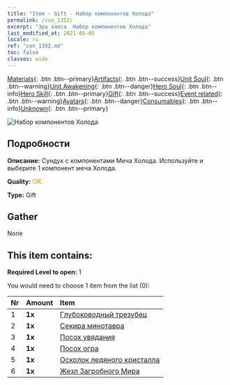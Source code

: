 ```yaml
---
title: "Item - Gift - Набор компонентов Холода"
permalink: /con_1352/
excerpt: "Эра хаоса  Набор компонентов Холода"
last_modified_at: 2021-05-05
locale: ru
ref: "con_1352.md"
toc: false
classes: wide
---
```

 [Materials](/ItemsRU/){: .btn .btn--primary}[Artifacts](/ItemsRU/Artifacts/){: .btn .btn--success}[Unit Soul](/ItemsRU/UnitSoul/){: .btn .btn--warning}[Unit Awakening](/ItemsRU/UnitAwakening/){: .btn .btn--danger}[Hero Soul](/ItemsRU/HeroSoul/){: .btn .btn--info}[Hero Skill](/ItemsRU/HeroSkill/){: .btn .btn--primary}[Gift](/ItemsRU/Gift/){: .btn .btn--success}[Event related](/ItemsRU/Events/){: .btn .btn--warning}[Avatars](/ItemsRU/Avatars/){: .btn .btn--danger}[Consumables](/ItemsRU/Consumables/){: .btn .btn--info}[Unknown](/ItemsRU/Unknown/){: .btn .btn--primary}

 ![Набор компонентов Холода](/images/t/i_906029.png)

## Подробности
 **Описание:** Сундук с компонентами Меча Холода. Используйте и выберите 1 компонент меча Холода.

 **Quality:** <span style="color: #FF8C00">OK</span>

 **Type:** Gift

## Gather

  None

## This item contains:

 **Required Level to open:** 1

 You would need to choose 1 item from the list (0):

  | Nr | Amount |     Item    |
  |:---|:-------|:------------|
  | 1 |  **1x** | [Глубоководный трезубец](/ItemsRU/art_160/) |  | 
  | 2 |  **1x** | [Секира минотавра](/ItemsRU/art_161/) |  | 
  | 3 |  **1x** | [Посох увядания](/ItemsRU/art_162/) |  | 
  | 4 |  **1x** | [Посох огра](/ItemsRU/art_163/) |  | 
  | 5 |  **1x** | [Осколок ледяного кристалла](/ItemsRU/art_164/) |  | 
  | 6 |  **1x** | [Жезл Загробного Мира](/ItemsRU/art_165/) |  | 
